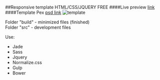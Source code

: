 ##Responsive template HTML/CSS/JQUERY FREE
####Live preview [link](http://bulatt.github.io/pex-page)
####Template Pex  [psd link](http://blazrobar.com/2015/free-psd-website-templates/pex-a-free-website-home-page-photoshop-psd/)
![template](http://blazrobar.com/wp2/wp-content/uploads/2015/07/Pex_PSD_website_Template_Free_PSD.jpg)

Folder "build" - minimized files (finished) <br>
Folder "src" - development files


Use:

* Jade
* Sass
* Jquery
* Normalize.css
* Gulp
* Bower